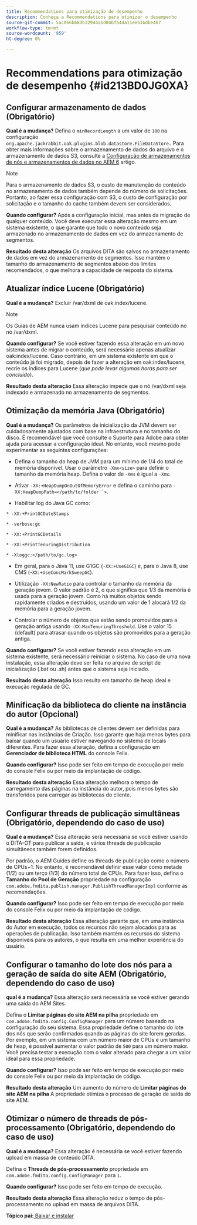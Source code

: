 ```yaml
---
title: Recommendations para otimização de desempenho
description: Conheça a Recommendations para otimizar o desempenho
source-git-commit: 5ac066bb8db32944abd046f64da11eeb1bdbe467
workflow-type: tm+mt
source-wordcount: '959'
ht-degree: 0%

---
```



# Recommendations para otimização de desempenho {#id213BD0JG0XA}

## Configurar armazenamento de dados \(Obrigatório\)

**Qual é a mudança?**
Defina o `minRecordLength` a um valor de `100` na configuração `org.apache.jackrabbit.oak.plugins.blob.datastore.FileDataStore.` Para obter mais informações sobre o armazenamento de dados do arquivo e o armazenamento de dados S3, consulte a [Configuração de armazenamentos de nós e armazenamentos de dados no AEM 6](https://helpx.adobe.com/experience-manager/6-5/sites/deploying/using/data-store-config.html) artigo.

>[!NOTE]
>
> Para o armazenamento de dados S3, o custo de manutenção do conteúdo no armazenamento de dados também depende do número de solicitações. Portanto, ao fazer essa configuração com S3, o custo de configuração por solicitação e o tamanho do cache também devem ser considerados.

**Quando configurar?**
Após a configuração inicial, mas antes da migração de qualquer conteúdo. Você deve executar essa alteração mesmo em um sistema existente, o que garante que todo o novo conteúdo seja armazenado no armazenamento de dados em vez do armazenamento de segmentos.

**Resultado desta alteração**
Os arquivos DITA são salvos no armazenamento de dados em vez do armazenamento de segmentos. Isso mantém o tamanho do armazenamento de segmentos abaixo dos limites recomendados, o que melhora a capacidade de resposta do sistema.

## Atualizar índice Lucene \(Obrigatório\)

**Qual é a mudança?**
Excluir /var/dxml de oak:index/lucene.

>[!NOTE]
>
> Os Guias de AEM nunca usam índices Lucene para pesquisar conteúdo no nó /var/dxml.

**Quando configurar?**
Se você estiver fazendo essa alteração em um novo sistema antes de migrar o conteúdo, será necessário apenas atualizar oak:index/lucene. Caso contrário, em um sistema existente em que o conteúdo já foi migrado, depois de fazer a alteração em oak:index/lucene, recrie os índices para Lucene \(*que pode levar algumas horas para ser concluído*\).

**Resultado desta alteração**
Essa alteração impede que o nó /var/dxml seja indexado e armazenado no armazenamento de segmentos.

## Otimização da memória Java \(Obrigatório\)

**Qual é a mudança?**
Os parâmetros de inicialização da JVM devem ser cuidadosamente ajustados com base na infraestrutura e no tamanho do disco. É recomendável que você consulte o Suporte para Adobe para obter ajuda para acessar a configuração ideal. No entanto, você mesmo pode experimentar as seguintes configurações:

- Defina o tamanho do heap de JVM para um mínimo de 1/4 do total de memória disponível. Usar o parâmetro `-Xmx<size>` para definir o tamanho da memória heap. Defina o valor de -`Xms` é igual a `-Xmx`.

- Ativar `-XX:+HeapDumpOnOutOfMemoryError` e defina o caminho para `-XX:HeapDumpPath=</path/to/folder``>`.

- Habilitar log do Java GC como:

`* -XX:+PrintGCDateStamps`

`* -verbose:gc`

`* -XX:+PrintGCDetails`

`* -XX:+PrintTenuringDistribution`

`* -Xloggc:</path/to/gc.log>`

- Em geral, para o Java 11, use G1GC \(`-XX:+UseG1GC`\) e, para o Java 8, use CMS \(-`XX:+UseConcMarkSweepGC`\).

- Utilização `-XX:NewRatio` para controlar o tamanho da memória da geração jovem. O valor padrão é 2, o que significa que 1/3 da memória é usada para a geração jovem. Como há muitos objetos sendo rapidamente criados e destruídos, usando um valor de 1 alocará 1/2 da memória para a geração jovem.

- Controlar o número de objetos que estão sendo promovidos para a geração antiga usando `-XX:MaxTenuringThreshold`. Use o valor 15 \(default\) para atrasar quando os objetos são promovidos para a geração antiga.

**Quando configurar?**
Se você estiver fazendo essa alteração em um sistema existente, será necessário reiniciar o sistema. No caso de uma nova instalação, essa alteração deve ser feita no arquivo de script de inicialização \(.bat ou .sh\) antes que o sistema seja iniciado.

**Resultado desta alteração**
Isso resulta em tamanho de heap ideal e execução regulada de GC.

## Minificação da biblioteca do cliente na instância do autor \(Opcional\)

**Qual é a mudança?**
As bibliotecas de clientes devem ser definidas para minificar nas instâncias de Criação. Isso garante que haja menos bytes para baixar quando um usuário estiver navegando no sistema de locais diferentes. Para fazer essa alteração, defina a configuração em **Gerenciador de biblioteca HTML** do console Felix.

**Quando configurar?**
Isso pode ser feito em tempo de execução por meio do console Felix ou por meio da implantação de código.

**Resultado desta alteração**
Essa alteração melhora o tempo de carregamento das páginas na instância do autor, pois menos bytes são transferidos para carregar as bibliotecas do cliente.

## Configurar threads de publicação simultâneas \(Obrigatório, dependendo do caso de uso\)

**Qual é a mudança?**
Essa alteração será necessária se você estiver usando o DITA-OT para publicar a saída, e vários threads de publicação simultâneos também forem definidos.

Por padrão, o AEM Guides define os threads de publicação como o número de CPUs+1. No entanto, é recomendável definir esse valor como metade \(1/2\) ou um terço \(1/3\) do número total de CPUs. Para fazer isso, defina o **Tamanho do Pool de Geração** propriedade na configuração `com.adobe.fmdita.publish.manager.PublishThreadManagerImpl` conforme as recomendações.

**Quando configurar?**
Isso pode ser feito em tempo de execução por meio do console Felix ou por meio da implantação de código.

**Resultado desta alteração**
Essa alteração garante que, em uma instância do Autor em execução, todos os recursos não sejam alocados para as operações de publicação. Isso também mantém os recursos do sistema disponíveis para os autores, o que resulta em uma melhor experiência do usuário.

## Configurar o tamanho do lote dos nós para a geração de saída do site AEM \(Obrigatório, dependendo do caso de uso\)

**qual é a mudança?**
Essa alteração será necessária se você estiver gerando uma saída do AEM Sites.

Defina o **Limitar páginas do site AEM na pilha** propriedade em `com.adobe.fmdita.config.ConfigManager` para um número baseado na configuração do seu sistema. Essa propriedade define o tamanho do lote dos nós que serão confirmados quando as páginas do site forem geradas. Por exemplo, em um sistema com um número maior de CPUs e um tamanho de heap, é possível aumentar o valor padrão de `500` para um número maior. Você precisa testar a execução com o valor alterado para chegar a um valor ideal para essa propriedade.

**Quando configurar?**
Isso pode ser feito em tempo de execução por meio do console Felix ou por meio da implantação de código.

**Resultado desta alteração**
Um aumento do número de **Limitar páginas do site AEM na pilha** A propriedade otimiza o processo de geração de saída do site AEM.

## Otimizar o número de threads de pós-processamento \(Obrigatório, dependendo do caso de uso\)

**Qual é a mudança?**
Essa alteração é necessária se você estiver fazendo upload em massa de conteúdo DITA.

Defina o **Threads de pós-processamento** propriedade em `com.adobe.fmdita.config.ConfigManager` para `1`.

**Quando configurar?**
Isso pode ser feito em tempo de execução.

**Resultado desta alteração**
Essa alteração reduz o tempo de pós-processamento no upload em massa de arquivos DITA.

**Tópico pai:**[ Baixar e instalar](download-install.md)

